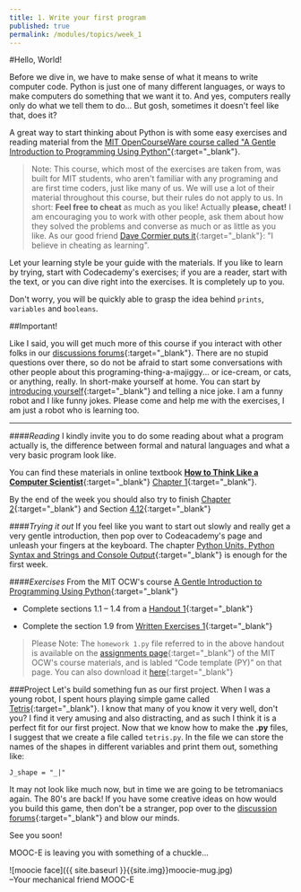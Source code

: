 ```yaml
---
title: 1. Write your first program
published: true
permalink: /modules/topics/week_1
---
```


#Hello, World!

Before we dive in, we have to make sense of what it means to write computer code. Python is just one of many different languages, or ways to make computers do something that we want it to. And yes, computers really only do what we tell them to do... But gosh, sometimes it doesn't feel like that, does it?
 
A great way to start thinking about Python is with some easy exercises and reading material from the [MIT OpenCourseWare course called "A Gentle Introduction to Programming Using Python"](http://ocw.mit.edu/courses/electrical-engineering-and-computer-science/6-189-a-gentle-introduction-to-programming-using-python-january-iap-2011/index.htm){:target="_blank"}.

> Note: This course, which most of the exercises are taken from, was built for MIT students, who aren't familiar with any programing and are first time coders, just like many of us. We will use a lot of their material throughout this course, but their rules do not apply to us. In short: __Feel free to cheat__ as much as you like! Actually __please, cheat!__ I am encouraging you to work with other people, ask them about how they solved the problems and converse as much or as little as you like. As our good friend [Dave Cormier puts it](http://davecormier.com/edblog/2012/05/16/why-we-work-together-cheating-as-learning/){:target="_blank"}: "I believe in cheating as learning".

Let your learning style be your guide with the materials. If you like to learn by trying, start with Codecademy's exercises; if you are a reader, start with the text, or you can dive right into the exercises. It is completely up to you.

Don't worry, you will be quickly able to grasp the idea behind `prints`, `variables` and `booleans`.

##Important!

Like I said, you will get much more of this course if you interact with other folks in our [discussions forums](http://discourse.p2pu.org/c/gentle-introduction-to-python){:target="_blank"}. There are no stupid questions over there, so do 
not be afraid to start some conversations with other people about this programing-thing-a-majiggy... or ice-cream, or cats, or anything, really. In short-make yourself at home.
 You can start by [introducing yourself](http://discourse.p2pu.org/t/welcome-please-introduce-yourself/379/17){:target="_blank"} and telling a nice joke. I am a funny robot and I like funny jokes.
Please come and help me with the exercises, I am just a robot who is learning too.

---

####_Reading_
I kindly invite you to do some reading about what a program actually is, the difference between formal and natural languages and what a very basic program look like.

You can find these materials in online textbook [__How to Think Like a Computer Scientist__](http://www.greenteapress.com/thinkpython/thinkCSpy/html/index.html){:target="_blank"} [Chapter 1](http://www.greenteapress.com/thinkpython/thinkCSpy/html/chap01.html){:target="_blank"}.

By the end of the week you should also try to finish [Chapter 2](http://www.greenteapress.com/thinkpython/thinkCSpy/html/chap02.html){:target="_blank"} and Section [4.12](http://www.greenteapress.com/thinkpython/thinkCSpy/html/chap04.html#12){:target="_blank"}

####_Trying it out_
If you feel like you want to start out slowly and really get a very gentle introduction, then pop over to Codeacademy's page and unleash your fingers at the keyboard. The chapter [Python Units, Python Syntax and Strings and Console Output]( http://www.codecademy.com/tracks/python ){:target="_blank"} is enough for the first week.


####_Exercises_
From the MIT OCW's course [A Gentle Introduction to Programming Using Python](http://ocw.mit.edu/courses/electrical-engineering-and-computer-science/6-189-a-gentle-introduction-to-programming-using-python-january-iap-2011){:target="_blank"}

* Complete sections 1.1 – 1.4 from a [Handout 1](http://ocw.mit.edu/courses/electrical-engineering-and-computer-science/6-189-a-gentle-introduction-to-programming-using-python-january-iap-2011/assignments/MIT6_189IAP11_hw1.pdf){:target="_blank"}

* Complete the section 1.9 from [Written Exercises 1]( http://ocw.mit.edu/courses/electrical-engineering-and-computer-science/6-189-a-gentle-introduction-to-programming-using-python-january-iap-2011/assignments/MIT6_189IAP11_hw1_written.pdf){:target="_blank"} 

> Please Note: The `homework 1.py` file referred to in the above handout is available on the [assignments page](http://ocw.mit.edu/courses/electrical-engineering-and-computer-science/6-189-a-gentle-introduction-to-programming-using-python-january-iap-2011/assignments){:target="_blank"} of the MIT OCW's course materials, and is labled “Code template (PY)” on that page. You can also download it [here](http://ocw.mit.edu/courses/electrical-engineering-and-computer-science/6-189-a-gentle-introduction-to-programming-using-python-january-iap-2011/assignments/hw1.py){:target="_blank"} 



###Project
Let's build something fun as our first project. When I was a young robot, I spent hours playing simple game called [Tetris](http://www.tetris24.com/){:target="_blank"}. I know that many of you know it very well, don't you? I find it very amusing and also distracting, and as such I think it is a perfect fit for our first project.
Now that we know how to make the __.py__ files, I suggest that we create a file called `tetris.py`. In the file we can store the names of the shapes in different variables and print them out, something like: 

	J_shape = "_|"

It may not look like much now, but in time we are going to be tetromaniacs again. The 80's are 
back!
If you have some creative ideas on how would you build this game, then don't be a stranger, pop over to the [discussion forums](http://discourse.p2pu.org/c/gentle-introduction-to-python){:target="_blank"} and blow our minds.


See you soon!

MOOC-E is leaving you with something of a chuckle…


![moocie face]({{ site.baseurl }}{{site.img}}moocie-mug.jpg)  
–Your mechanical friend MOOC-E


